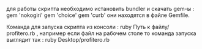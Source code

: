 для работы скрипта необходимо истановить bundler и скачать gem-ы :
gem 'nokogiri'
gem 'choice'
gem 'curb'
они находятся в файле Gemfile.

Команда для запуска скрипта из консоли : ruby Путь к файлу/ profitero.rb , например если файл на рабочем столе то команда запуска выглядит так : ruby Desktop/profitero.rb





